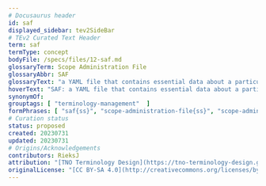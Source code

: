 ```yaml
---
# Docusaurus header
id: saf
displayed_sidebar: tev2SideBar
# TEv2 Curated Text Header
term: saf
termType: concept
bodyFile: /specs/files/12-saf.md
glossaryTerm: Scope Administration File
glossaryAbbr: SAF
glossaryText: "a YAML file that contains essential data about a particular [scope](@) (e.g., specifying where its [curated texts](@), [glossaries](@) etc. live), the relationships this [scope](@) has with other [scopes](@), and the specifications of the different [terminologies](@) that are [curated](@) within that [scope](@). The SAF of a [scope](@) is located in its [scopedir](@)."
hoverText: "SAF: a YAML file that contains essential data about a particular scope, such as the locations of the scope's curated texts, glossaries, and the specifications of the curated terminologies. The SAF is located in the so-called scopedir."
synonymOf:
grouptags: [ "terminology-management"  ]
formPhrases: [ "saf{ss}", "scope-administration-file{ss}", "scope-administration-file{ss}-saf{ss}", "saf{ss}-scope-administration-file{ss}" ]
# Curation status
status: proposed
created: 20230731
updated: 20230731
# Origins/Acknowledgements
contributors: RieksJ
attribution: "[TNO Terminology Design](https://tno-terminology-design.github.io/tev2-specifications/docs)"
originalLicense: "[CC BY-SA 4.0](http://creativecommons.org/licenses/by-sa/4.0/?ref=chooser-v1)"
---
```

